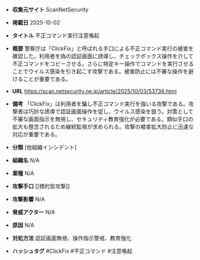 - **収集元サイト**
ScanNetSecurity

- **掲載日**
2025-10-02

- **タイトル**
不正コマンド実行注意喚起

- **概要**
警察庁は「ClickFix」と呼ばれる手口による不正コマンド実行の被害を確認した。利用者を偽の認証画面に誘導し、チェックボックス操作を介して不正コマンドをコピーさせる。さらに特定キー操作でコマンドを実行させることでウイルス感染を引き起こす攻撃である。被害防止には不審な操作を避けることが重要である。

- **URL**
https://scan.netsecurity.ne.jp/article/2025/10/03/53736.html

- **備考**
「ClickFix」は利用者を騙し不正コマンド実行を強いる攻撃である。攻撃者は巧妙な誘導で認証画面操作を促し、ウイルス感染を狙う。対策として不審な画面指示を無視し、セキュリティ教育強化が必要である。類似手口の拡大も懸念されるため継続監視が求められる。攻撃の被害拡大防止に迅速な対応が重要である。

- **分類**
[他組織インシデント]

- **組織名**
N/A

- **業種**
N/A

- **攻撃手口**
[[標的型攻撃]]

- **攻撃影響**
N/A

- **脅威アクター**
N/A

- **原因**
N/A

- **対処方法**
認証画面無視、操作指示警戒、教育強化

- **ハッシュタグ**
#ClickFix #不正コマンド #注意喚起
